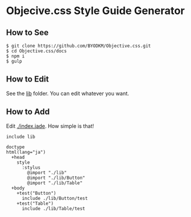 # Objecive.css Style Guide Generator

## How to See

```
$ git clone https://github.com/BYODKM/Objective.css.git
$ cd Objective.css/docs
$ npm i
$ gulp
```

## How to Edit

See the [lib](./lib/) folder. You can edit whatever you want.

## How to Add

Edit [./index.jade](./index.jade). How simple is that!

```jade
include lib

doctype
html(lang="ja")
  +head
    style
      :stylus
        @import "./lib"
        @import "./lib/Button"
        @import "./lib/Table"
  +body
    +test("Button")
      include ./lib/Button/test
    +test("Table")
      include ./lib/Table/test
```
